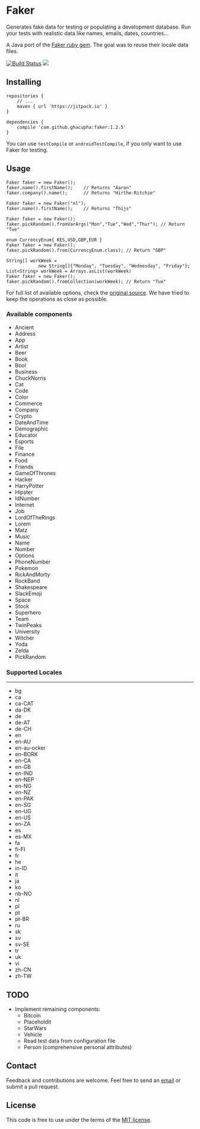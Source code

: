 # Faker

Generates fake data for testing or populating a development database.
Run your tests with realistic data like names, emails, dates, countries...

A Java port of the [Faker ruby gem](https://github.com/stympy/faker/).
The goal was to reuse their locale data files.

[![Build Status](https://travis-ci.org/ghacupha/java-faker.svg?branch=master)](https://travis-ci.org/ghacupha/java-faker)
[![](https://jitpack.io/v/ghacupha/java-faker.svg)](https://jitpack.io/#ghacupha/java-faker)

## Installing

    repositories {
        // ...
        maven { url 'https://jitpack.io' }
    }

    dependencies {
        compile 'com.github.ghacupha:faker:1.2.5'
    }

You can use ```testCompile``` or ```androidTestCompile```, if you only want to use Faker for testing.

## Usage

    Faker faker = new Faker();
    faker.name().firstName();    // Returns "Aaron"
    faker.company().name();      // Returns "Hirthe-Ritchie"

    Faker faker = new Faker("nl");
    faker.name().firstName();    // Returns "Thijs"

    Faker faker = new Faker();
    faker.pickRandom().fromVarArgs("Mon","Tue","Wed","Thur"); // Return "Tue"

    enum CurrencyEnum{ KES,USD,GBP,EUR }
    Faker faker = new Faker();
    faker.pickRandom().from(CurrencyEnum.class); // Return "GBP"

    String[] workWeek =
                new String[]{"Monday", "Tuesday", "Wednesday", "Friday"};
    List<String> workWeek = Arrays.asList(workWeek)
    Faker faker = new Faker();
    faker.pickRandom().fromCollection(workWeek); // Return "Tue"

For full list of available options, check the [original source](https://github.com/stympy/faker/blob/master/README.md).
We have tried to keep the operations as close as possible.

### Available components

- Ancient
- Address
- App
- Artist
- Beer
- Book
- Bool
- Business
- ChuckNorris
- Cat
- Code
- Color
- Commerce
- Company
- Crypto
- DateAndTime
- Demographic
- Educator
- Esports
- File
- Finance
- Food
- Friends
- GameOfThrones
- Hacker
- HarryPotter
- Hipster
- IdNumber
- Internet
- Job
- LordOfTheRings
- Lorem
- Matz
- Music
- Name
- Number
- Options
- PhoneNumber
- Pokemon
- RickAndMorty
- RockBand
- Shakespeare
- SlackEmoji
- Space
- Stock
- Superhero
- Team
- TwinPeaks
- University
- Witcher
- Yoda
- Zelda
- PickRandom

### Supported Locales
-----
- bg
- ca
- ca-CAT
- da-DK
- de
- de-AT
- de-CH
- en
- en-AU
- en-au-ocker
- en-BORK
- en-CA
- en-GB
- en-IND
- en-NEP
- en-NG
- en-NZ
- en-PAK
- en-SG
- en-UG
- en-US
- en-ZA
- es
- es-MX
- fa
- fi-FI
- fr
- he
- in-ID
- it
- ja
- ko
- nb-NO
- nl
- pl
- pt
- pt-BR
- ru
- sk
- sv
- sv-SE
- tr
- uk
- vi
- zh-CN
- zh-TW

## TODO

 - Implement remaining components:
   - Bitcoin
   - Placeholdit
   - StarWars
   - Vehicle
   - Read test data from configuration file
   - Person (comprehensive personal attributes)

## Contact

Feedback and contributions are welcome.
Feel free to send an [email](mailto:mailnjeru@gmail.com) or submit a pull request.

## License

This code is free to use under the terms of the [MIT license](http://opensource.org/licenses/MIT).
